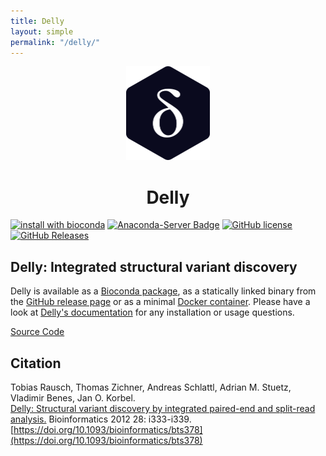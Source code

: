 ```yaml
---
title: Delly
layout: simple
permalink: "/delly/"
---
```


<p align="center">
   <a href="https://academic.oup.com/bioinformatics/article/28/18/i333/245403/DELLY-structural-variant-discovery-by-integrated">
   <img height="150" src="https://raw.githubusercontent.com/dellytools/assets/master/delly-logo/delly-logo-539x600.png">
   </a>
   <h1 align="center">Delly</h1>
</p>

[![install with bioconda](https://img.shields.io/badge/install%20with-bioconda-brightgreen.svg?style=flat-square)](http://bioconda.github.io/recipes/delly/README.html)
[![Anaconda-Server Badge](https://anaconda.org/bioconda/delly/badges/downloads.svg)](https://anaconda.org/bioconda/delly)
[![GitHub license](https://img.shields.io/badge/License-GPLv3-blue.svg)](https://raw.githubusercontent.com/dellytools/delly/master/LICENSE)
[![GitHub Releases](https://img.shields.io/github/release/dellytools/delly.svg)](https://github.com/dellytools/delly/releases)


## Delly: Integrated structural variant discovery

Delly is available as a [Bioconda package](https://anaconda.org/bioconda/delly), as a statically linked binary from the [GitHub release page](https://github.com/dellytools/delly/releases/) or as a minimal [Docker container](https://hub.docker.com/r/dellytools/delly/). Please have a look at [Delly's documentation](https://github.com/dellytools/delly/blob/master/README.md) for any installation or usage questions.

[Source Code](https://github.com/dellytools/delly/)

## Citation

Tobias Rausch, Thomas Zichner, Andreas Schlattl, Adrian M. Stuetz, Vladimir Benes, Jan O. Korbel.  
[Delly: Structural variant discovery by integrated paired-end and split-read analysis.](http://bioinformatics.oxfordjournals.org/content/28/18/i333.abstract)
Bioinformatics 2012 28: i333-i339.
[https://doi.org/10.1093/bioinformatics/bts378](https://doi.org/10.1093/bioinformatics/bts378)

